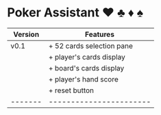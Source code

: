 # Poker Assistant  :hearts: :clubs: :diamonds: :spades:

|Version|Features               |
|-------|-----------------------|
|v0.1   |+ 52 cards selection pane|
|       |+ player's cards display|
|       |+ board's cards display|
|       |+ player's hand score|
|       |+ reset button|
|-------|-----------------------|
